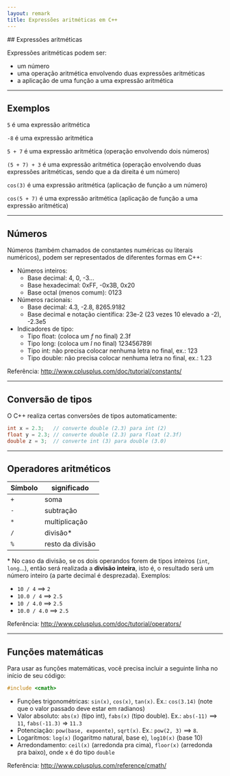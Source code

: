 ```yaml
---
layout: remark
title: Expressões aritméticas em C++
---
```


<div>
## Expressões aritméticas

Expressões aritméticas podem ser:

- um número
- uma operação aritmética envolvendo duas expressões aritméticas
- a aplicação de uma função a uma expressão aritmética

---

## Exemplos

`5` é uma expressão aritmética

`-8` é uma expressão aritmética

`5 + 7` é uma expressão aritmética (operação envolvendo dois números)

`(5 + 7) + 3` é uma expressão aritmética (operação envolvendo duas expressões aritméticas, sendo que a da direita é um número)

`cos(3)` é uma expressão aritmética (aplicação de função a um número)

`cos(5 + 7)` é uma expressão aritmética (aplicação de função a uma expressão aritmética)

---

## Números

Números (também chamados de constantes numéricas ou literais numéricos), podem ser representados de diferentes formas em C++:

- Números inteiros:
  - Base decimal: 4, 0, -3...
  - Base hexadecimal: 0xFF, -0x3B, 0x20
  - Base octal (menos comum): 0123
- Números racionais:
  - Base decimal: 4.3, -2.8, 8265.9182
  - Base decimal e notação científica: 23e-2 (23 vezes 10 elevado a -2), -2.3e5
- Indicadores de tipo:
  - Tipo float: (coloca um *f* no final) 2.3f
  - Tipo long: (coloca um *l* no final) 123456789l
  - Tipo int: não precisa colocar nenhuma letra no final, ex.: 123
  - Tipo double: não precisa colocar nenhuma letra no final, ex.: 1.23

Referência: <http://www.cplusplus.com/doc/tutorial/constants/>

---

## Conversão de tipos

O C++ realiza certas conversões de tipos automaticamente:

```c++
int x = 2.3;   // converte double (2.3) para int (2)
float y = 2.3; // converte double (2.3) para float (2.3f)
double z = 3;  // converte int (3) para double (3.0)
```

---

## Operadores aritméticos

| Símbolo |   significado    |
|---------|------------------|
| `+`     | soma             |
| `-`     | subtração        |
| `*`     | multiplicação    |
| `/`     | divisão\*        |
| `%`     | resto da divisão |

\* No caso da divisão, se os dois operandos forem de tipos inteiros (`int`, `long`...), então será realizada a **divisão inteira**, isto é, o resultado será um número inteiro (a parte decimal é desprezada). Exemplos:

- `10 / 4` ==> `2`
- `10.0 / 4` ==> `2.5`
- `10 / 4.0` ==> `2.5`
- `10.0 / 4.0` ==> `2.5`

Referência: <http://www.cplusplus.com/doc/tutorial/operators/>

---

## Funções matemáticas

Para usar as funções matemáticas, você precisa incluir a seguinte linha no início de seu código:

```c++
#include <cmath>
```

- Funções trigonométricas: `sin(x)`, `cos(x)`, `tan(x)`. Ex.: `cos(3.14)` (note que o valor passado deve estar em radianos)
- Valor absoluto: `abs(x)` (tipo int), `fabs(x)` (tipo double). Ex.: `abs(-11)` ==> `11`, `fabs(-11.3)` => `11.3`
- Potenciação: `pow(base, expoente)`, `sqrt(x)`. Ex.: `pow(2, 3)` ==> `8`.
- Logaritmos: `log(x)` (logaritmo natural, base e), `log10(x)` (base 10)
- Arredondamento: `ceil(x)` (arredonda pra cima), `floor(x)` (arredonda pra baixo), onde `x` é do tipo `double`

Referência: <http://www.cplusplus.com/reference/cmath/>

</div>
